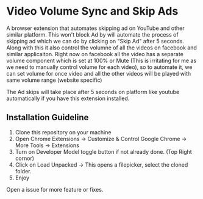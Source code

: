 Video Volume Sync and Skip Ads
======

A browser extension that automates skipping ad on YouTube and other similar platform. This won't block Ad by will automate the process of skipping ad which we can do by clicking on "Skip Ad" after 5 seconds. Along with this it also control the volumne of all the videos on facebook and similar applicaiton. Right now on facebook all the video has a separate volume component which is set at 100% or Mute (This is irritating for me as we need to manually control volume for each video), so to automate it, we can set volume for once video and all the other videos will be played with same volume range (website specific)


The Ad skips will take place after 5 seconds on platform like youtube automatically if you have this extension installed.

Installation Guideline
------
1. Clone this repository on your machine
2. Open Chrome Extensions -> Customize & Control Google Chrome -> More Tools -> Extensions
3. Turn on Developer Model toggle button if not already done. (Top Right cornor)
4. Click on Load Unpacked -> This opens a filepicker, select the cloned folder.
5. Enjoy

Open a issue for more feature or fixes.
